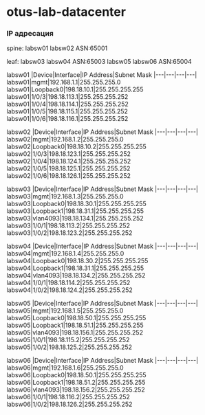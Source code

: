 # otus-lab-datacenter

### IP адресация

spine: 
labsw01 labsw02  ASN:65001

leaf: 
labsw03 labsw04   ASN:65003
labsw05 labsw06   ASN:65004

labsw01
|Device|Interface|IP Address|Subnet Mask
|---|---|---|---|
labsw01|mgmt|192.168.1.1|255.255.255.0
labsw01|Loopback0|198.18.10.1|255.255.255.255
labsw01|1/0/3|198.18.113.1|255.255.255.252
labsw01|1/0/4|198.18.114.1|255.255.255.252
labsw01|1/0/5|198.18.115.1|255.255.255.252
labsw01|1/0/6|198.18.116.1|255.255.255.252

labsw02
|Device|Interface|IP Address|Subnet Mask
|---|---|---|---|
labsw02|mgmt|192.168.1.2|255.255.255.0
labsw02|Loopback0|198.18.10.2|255.255.255.255
labsw02|1/0/3|198.18.123.1|255.255.255.252
labsw02|1/0/4|198.18.124.1|255.255.255.252
labsw02|1/0/5|198.18.125.1|255.255.255.252
labsw02|1/0/6|198.18.126.1|255.255.255.252

labsw03
|Device|Interface|IP Address|Subnet Mask
|---|---|---|---|
labsw03|mgmt|192.168.1.3|255.255.255.0
labsw03|Loopback0|198.18.30.1|255.255.255.255
labsw03|Loopback1|198.18.31.1|255.255.255.255
labsw03|vlan4093|198.18.134.1|255.255.255.252
labsw03|1/0/1|198.18.113.2|255.255.255.252
labsw03|1/0/2|198.18.123.2|255.255.255.252

labsw04
|Device|Interface|IP Address|Subnet Mask
|---|---|---|---|
labsw04|mgmt|192.168.1.4|255.255.255.0
labsw04|Loopback0|198.18.30.2|255.255.255.255
labsw04|Loopback1|198.18.31.1|255.255.255.255
labsw04|vlan4093|198.18.134.2|255.255.255.252
labsw04|1/0/1|198.18.114.2|255.255.255.252
labsw04|1/0/2|198.18.124.2|255.255.255.252

labsw05
|Device|Interface|IP Address|Subnet Mask
|---|---|---|---|
labsw05|mgmt|192.168.1.5|255.255.255.0
labsw05|Loopback0|198.18.50.1|255.255.255.255
labsw05|Loopback1|198.18.51.1|255.255.255.255
labsw05|vlan4093|198.18.156.1|255.255.255.252
labsw05|1/0/1|198.18.115.2|255.255.255.252
labsw05|1/0/2|198.18.125.2|255.255.255.252

labsw06
|Device|Interface|IP Address|Subnet Mask
|---|---|---|---|
labsw06|mgmt|192.168.1.6|255.255.255.0
labsw06|Loopback0|198.18.50.1|255.255.255.255
labsw06|Loopback1|198.18.51.2|255.255.255.255
labsw06|vlan4093|198.18.156.2|255.255.255.252
labsw06|1/0/1|198.18.116.2|255.255.255.252
labsw06|1/0/2|198.18.126.2|255.255.255.252

